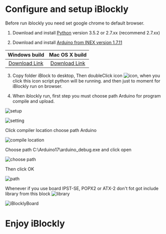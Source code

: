 # Configure and setup iBlockly

Before run iblockly you need set google chrome to default browser.

1. Download and install [Python][1] version 3.5.2 or 2.7.xx (recommend 2.7.xx)

2. Download and install [Arduino from INEX version 1.7.11][4]

| Windows build       | Mac OS X build       |
|:-------------------:|:--------------------:|
| [Download Link][2]  | [Download Link][3]    |

3. Copy folder iBlock to desktop, Then doubleClick icon ![icon](http://doc.inex.co.th/wp-content/uploads/2016/11/2016-12-08_152631.png), when you click this icon script python will be running. and then just to moment for iBlockly run on browser.

4. When iblockly run, first step you must choose path Arduino for program compile and upload.

  ![setup](http://doc.inex.co.th/wp-content/uploads/2016/11/2016-12-08_153710-1024x519.png)

  ![setting](http://doc.inex.co.th/wp-content/uploads/2016/11/2016-12-08_153811.png)

  Click compiler location choose path Arduino

  ![compile location](http://doc.inex.co.th/wp-content/uploads/2016/11/2016-12-10_152545.png)

  Choose path C:\Arduino17\arduino_debug.exe and click open

  ![choose path](http://doc.inex.co.th/wp-content/uploads/2016/11/2016-12-08_153931.png)

  Then click OK

  ![path](http://doc.inex.co.th/wp-content/uploads/2016/11/2016-12-10_154632.png)

  Whenever if you use board IPST-SE, POPX2 or ATX-2 don't fot got include library from this block ![library](http://doc.inex.co.th/wp-content/uploads/2016/11/2016-12-08_160456.png)

  ![iBlocklyBoard](http://doc.inex.co.th/wp-content/uploads/2016/11/Picture1-1.png)

  # Enjoy iBlockly

[1]: https://www.python.org/downloads/
[2]: http://www.inex.co.th/store/software/Arduino1.7.11_Setup161201.exe
[3]: http://www.inex.co.th/store/software/Arduino1.7.11_Setup161201.dmg
[4]: http://inex.co.th/shop/index.php/software-download